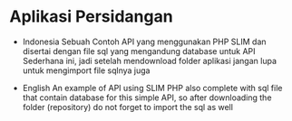 # Aplikasi Persidangan

- Indonesia
  Sebuah Contoh API yang menggunakan PHP SLIM dan disertai dengan file sql yang mengandung database untuk API Sederhana ini, jadi setelah mendownload folder aplikasi jangan lupa untuk mengimport file sqlnya juga

- English
  An example of API using SLIM PHP also complete with sql file that contain database for this simple API, so after downloading the folder (repository) do not forget to import the sql as well

